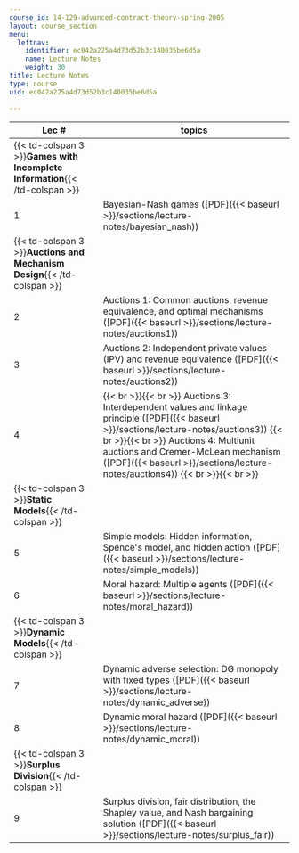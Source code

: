 ```yaml
---
course_id: 14-129-advanced-contract-theory-spring-2005
layout: course_section
menu:
  leftnav:
    identifier: ec042a225a4d73d52b3c140035be6d5a
    name: Lecture Notes
    weight: 30
title: Lecture Notes
type: course
uid: ec042a225a4d73d52b3c140035be6d5a

---
```


| Lec # | topics |
| --- | --- |
| {{< td-colspan 3 >}}**Games with Incomplete Information**{{< /td-colspan >}} |||
| 1 | Bayesian-Nash games ([PDF]({{< baseurl >}}/sections/lecture-notes/bayesian_nash)) |
| {{< td-colspan 3 >}}**Auctions and Mechanism Design**{{< /td-colspan >}} |||
| 2 | Auctions 1: Common auctions, revenue equivalence, and optimal mechanisms ([PDF]({{< baseurl >}}/sections/lecture-notes/auctions1)) |
| 3 | Auctions 2: Independent private values (IPV) and revenue equivalence ([PDF]({{< baseurl >}}/sections/lecture-notes/auctions2)) |
| 4 |  {{< br >}}{{< br >}} Auctions 3: Interdependent values and linkage principle ([PDF]({{< baseurl >}}/sections/lecture-notes/auctions3)) {{< br >}}{{< br >}} Auctions 4: Multiunit auctions and Cremer-McLean mechanism ([PDF]({{< baseurl >}}/sections/lecture-notes/auctions4)) {{< br >}}{{< br >}}  |
| {{< td-colspan 3 >}}**Static Models**{{< /td-colspan >}} |||
| 5 | Simple models: Hidden information, Spence's model, and hidden action ([PDF]({{< baseurl >}}/sections/lecture-notes/simple_models)) |
| 6 | Moral hazard: Multiple agents ([PDF]({{< baseurl >}}/sections/lecture-notes/moral_hazard)) |
| {{< td-colspan 3 >}}**Dynamic Models**{{< /td-colspan >}} |||
| 7 | Dynamic adverse selection: DG monopoly with fixed types ([PDF]({{< baseurl >}}/sections/lecture-notes/dynamic_adverse)) |
| 8 | Dynamic moral hazard ([PDF]({{< baseurl >}}/sections/lecture-notes/dynamic_moral)) |
| {{< td-colspan 3 >}}**Surplus Division**{{< /td-colspan >}} |||
| 9 | Surplus division, fair distribution, the Shapley value, and Nash bargaining solution ([PDF]({{< baseurl >}}/sections/lecture-notes/surplus_fair))